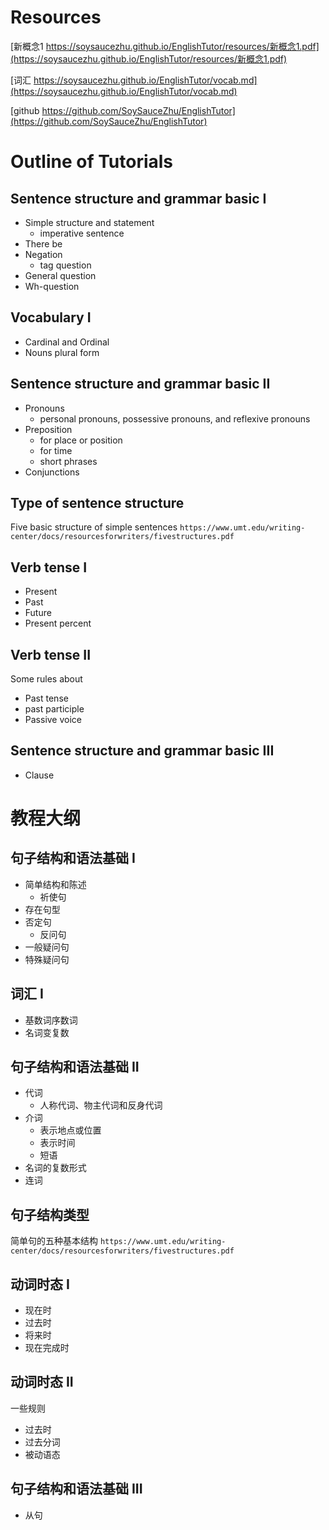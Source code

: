 # Resources
[新概念1 https://soysaucezhu.github.io/EnglishTutor/resources/新概念1.pdf](https://soysaucezhu.github.io/EnglishTutor/resources/新概念1.pdf)

[词汇 https://soysaucezhu.github.io/EnglishTutor/vocab.md](https://soysaucezhu.github.io/EnglishTutor/vocab.md)

[github https://github.com/SoySauceZhu/EnglishTutor](https://github.com/SoySauceZhu/EnglishTutor)






# Outline of Tutorials

## Sentence structure and grammar basic I
- Simple structure and statement
  - imperative sentence
- There be
- Negation
  - tag question
- General question
- Wh-question


## Vocabulary I
- Cardinal and Ordinal
- Nouns plural form

## Sentence structure and grammar basic II
- Pronouns 
  - personal pronouns, possessive pronouns, and reflexive pronouns
- Preposition
  - for place or position
  - for time
  - short phrases
- Conjunctions


## Type of sentence structure
Five basic structure of simple sentences
`https://www.umt.edu/writing-center/docs/resourcesforwriters/fivestructures.pdf`

## Verb tense I
- Present
- Past
- Future
- Present percent

## Verb tense II

Some rules about
- Past tense
- past participle 
- Passive voice


## Sentence structure and grammar basic III
- Clause



# 教程大纲

## 句子结构和语法基础 I
- 简单结构和陈述
  - 祈使句
- 存在句型
- 否定句
  - 反问句
- 一般疑问句
- 特殊疑问句

## 词汇 I
- 基数词序数词
- 名词变复数

## 句子结构和语法基础 II
- 代词
  - 人称代词、物主代词和反身代词
- 介词
  - 表示地点或位置
  - 表示时间
  - 短语
- 名词的复数形式
- 连词

## 句子结构类型
简单句的五种基本结构
`https://www.umt.edu/writing-center/docs/resourcesforwriters/fivestructures.pdf`

## 动词时态 I
- 现在时
- 过去时
- 将来时
- 现在完成时

## 动词时态 II
一些规则
- 过去时
- 过去分词
- 被动语态

## 句子结构和语法基础 III
- 从句

